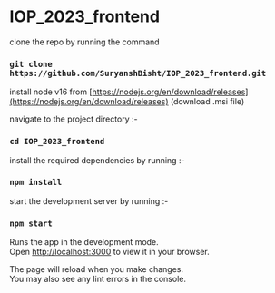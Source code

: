 # IOP_2023_frontend

clone the repo by running the command

### `git clone https://github.com/SuryanshBisht/IOP_2023_frontend.git`

install node v16 from [https://nodejs.org/en/download/releases](https://nodejs.org/en/download/releases)
(download .msi file)

navigate to the project directory :-
### `cd IOP_2023_frontend`

install the required dependencies by running :-
### `npm install`

start the development server by running :-
### `npm start`

Runs the app in the development mode.\
Open [http://localhost:3000](http://localhost:3000) to view it in your browser.

The page will reload when you make changes.\
You may also see any lint errors in the console.
